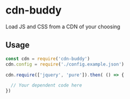 # cdn-buddy
Load JS and CSS from a CDN of your choosing

## Usage

```js
const cdn = require('cdn-buddy')
cdn.config = require('./config.example.json')

cdn.require(['jquery', 'pure']).then( () => {

  // Your dependent code here
})
```
